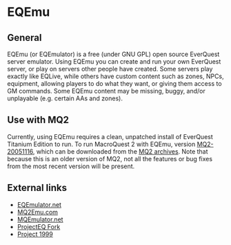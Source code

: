 # EQEmu

## General

EQEmu \(or EQEmulator\) is a free \(under GNU GPL\) open source EverQuest server emulator. Using EQEmu you can create and run your own EverQuest server, or play on servers other people have created. Some servers play exactly like EQLive, while others have custom content such as zones, NPCs, equipment, allowing players to do what they want, or giving them access to GM commands. Some EQEmu content may be missing, buggy, and/or unplayable \(e.g. certain AAs and zones\).

## Use with MQ2

Currently, using EQEmu requires a clean, unpatched install of EverQuest Titanium Edition to run. To run MacroQuest 2 with EQEmu, version [MQ2-20051116](https://macroquest2.com/downloads/MQ2-20051116.zip), which can be downloaded from the [MQ2 archives](https://macroquest2.com/downloads/zips.php). Note that because this is an older version of MQ2, not all the features or bug fixes from the most recent version will be present.

## External links

* [EQEmulator.net](http://www.eqemulator.net)
* [MQ2Emu.com](http://www.mq2emu.com)
* [MQEmulator.net](http://mqemulator.net)
* [ProjectEQ Fork](http://www.projecteq.net/)
* [Project 1999](http://classicbetatest.guildlaunch.com/index.php)

